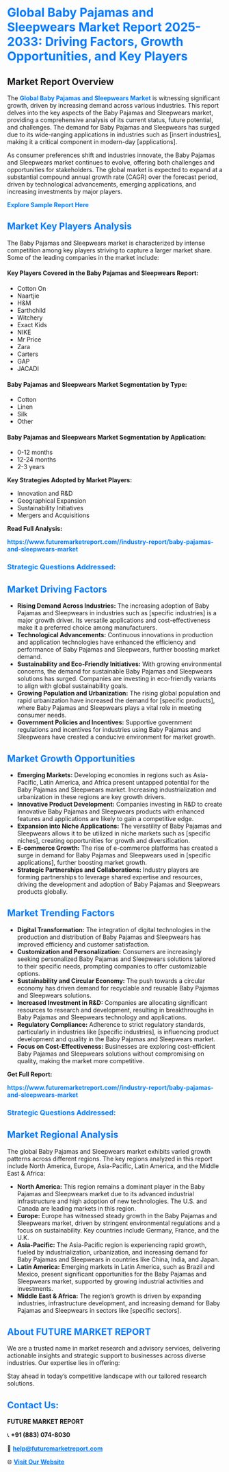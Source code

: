 <h1 style="color: #007BFF;">Global Baby Pajamas and Sleepwears Market Report 2025-2033: Driving Factors, Growth Opportunities, and Key Players</h1>

<section id="overview">
<h2>Market Report Overview</h2>
<p>The <a href="https://www.futuremarketreport.com//industry-report/baby-pajamas-and-sleepwears-market" style="color: #007BFF; text-decoration: none;"><strong>Global Baby Pajamas and Sleepwears Market</strong></a> is witnessing significant growth, driven by increasing demand across various industries. This report delves into the key aspects of the Baby Pajamas and Sleepwears market, providing a comprehensive analysis of its current status, future potential, and challenges. The demand for Baby Pajamas and Sleepwears has surged due to its wide-ranging applications in industries such as [insert industries], making it a critical component in modern-day [applications].</p>
<p>As consumer preferences shift and industries innovate, the Baby Pajamas and Sleepwears market continues to evolve, offering both challenges and opportunities for stakeholders. The global market is expected to expand at a substantial compound annual growth rate (CAGR) over the forecast period, driven by technological advancements, emerging applications, and increasing investments by major players.</p>
</section>

<section id="overview">
<p><a href="https://www.futuremarketreport.com//request-sample/reportId=62243" style="color: #007BFF; text-decoration: none;"><strong>Explore Sample Report Here</strong></a></p>
</section>

<section id="key-players">
<h2 style="color: #007BFF;">Market Key Players Analysis</h2>
<p>The Baby Pajamas and Sleepwears market is characterized by intense competition among key players striving to capture a larger market share. Some of the leading companies in the market include:</p>
<h4>Key Players Covered in the Baby Pajamas and Sleepwears Report:</h4>
<ul><li>Cotton On</li><li>Naartjie</li><li>H&amp;M</li><li>Earthchild</li><li>Witchery</li><li>Exact Kids</li><li>NIKE</li><li>Mr Price</li><li>Zara</li><li>Carters</li><li>GAP</li><li>JACADI</li></ul>
<h4>Baby Pajamas and Sleepwears Market Segmentation by Type:</h4>
<ul><li>Cotton</li><li>Linen</li><li>Silk</li><li>Other</li></ul>

<h4>Baby Pajamas and Sleepwears Market Segmentation by Application:</h4>
<ul><li>0-12 months</li><li>12-24 months</li><li>2-3 years</li></ul>
<p><strong>Key Strategies Adopted by Market Players:</strong></p>
<ul>
<li>Innovation and R&D</li>
<li>Geographical Expansion</li>
<li>Sustainability Initiatives</li>
<li>Mergers and Acquisitions</li>
</ul>
</section>

<section>
<p><strong>Read Full Analysis: </strong></p><a href="https://www.futuremarketreport.com//industry-report/baby-pajamas-and-sleepwears-market" style="color: #007BFF; text-decoration: none;"><strong>https://www.futuremarketreport.com//industry-report/baby-pajamas-and-sleepwears-market</strong></a>
<h3 style="color: #007BFF;">Strategic Questions Addressed:</h3>
</section>

<section id="driving-factors">
<h2 style="color: #007BFF;">Market Driving Factors</h2>
<ul>
<li><strong>Rising Demand Across Industries:</strong> The increasing adoption of Baby Pajamas and Sleepwears in industries such as [specific industries] is a major growth driver. Its versatile applications and cost-effectiveness make it a preferred choice among manufacturers.</li>
<li><strong>Technological Advancements:</strong> Continuous innovations in production and application technologies have enhanced the efficiency and performance of Baby Pajamas and Sleepwears, further boosting market demand.</li>
<li><strong>Sustainability and Eco-Friendly Initiatives:</strong> With growing environmental concerns, the demand for sustainable Baby Pajamas and Sleepwears solutions has surged. Companies are investing in eco-friendly variants to align with global sustainability goals.</li>
<li><strong>Growing Population and Urbanization:</strong> The rising global population and rapid urbanization have increased the demand for [specific products], where Baby Pajamas and Sleepwears plays a vital role in meeting consumer needs.</li>
<li><strong>Government Policies and Incentives:</strong> Supportive government regulations and incentives for industries using Baby Pajamas and Sleepwears have created a conducive environment for market growth.</li>
</ul>
</section>

<section id="growth-opportunities">
<h2 style="color: #007BFF;">Market Growth Opportunities</h2>
<ul>
<li><strong>Emerging Markets:</strong> Developing economies in regions such as Asia-Pacific, Latin America, and Africa present untapped potential for the Baby Pajamas and Sleepwears market. Increasing industrialization and urbanization in these regions are key growth drivers.</li>
<li><strong>Innovative Product Development:</strong> Companies investing in R&D to create innovative Baby Pajamas and Sleepwears products with enhanced features and applications are likely to gain a competitive edge.</li>
<li><strong>Expansion into Niche Applications:</strong> The versatility of Baby Pajamas and Sleepwears allows it to be utilized in niche markets such as [specific niches], creating opportunities for growth and diversification.</li>
<li><strong>E-commerce Growth:</strong> The rise of e-commerce platforms has created a surge in demand for Baby Pajamas and Sleepwears used in [specific applications], further boosting market growth.</li>
<li><strong>Strategic Partnerships and Collaborations:</strong> Industry players are forming partnerships to leverage shared expertise and resources, driving the development and adoption of Baby Pajamas and Sleepwears products globally.</li>
</ul>
</section>

<section id="trending-factors">
<h2 style="color: #007BFF;">Market Trending Factors</h2>
<ul>
<li><strong>Digital Transformation:</strong> The integration of digital technologies in the production and distribution of Baby Pajamas and Sleepwears has improved efficiency and customer satisfaction.</li>
<li><strong>Customization and Personalization:</strong> Consumers are increasingly seeking personalized Baby Pajamas and Sleepwears solutions tailored to their specific needs, prompting companies to offer customizable options.</li>
<li><strong>Sustainability and Circular Economy:</strong> The push towards a circular economy has driven demand for recyclable and reusable Baby Pajamas and Sleepwears solutions.</li>
<li><strong>Increased Investment in R&D:</strong> Companies are allocating significant resources to research and development, resulting in breakthroughs in Baby Pajamas and Sleepwears technology and applications.</li>
<li><strong>Regulatory Compliance:</strong> Adherence to strict regulatory standards, particularly in industries like [specific industries], is influencing product development and quality in the Baby Pajamas and Sleepwears market.</li>
<li><strong>Focus on Cost-Effectiveness:</strong> Businesses are exploring cost-efficient Baby Pajamas and Sleepwears solutions without compromising on quality, making the market more competitive.</li>
</ul>
</section>

<section>
<p><strong>Get Full Report: </strong></p><a href="https://www.futuremarketreport.com//industry-report/baby-pajamas-and-sleepwears-market" style="color: #007BFF; text-decoration: none;"><strong>https://www.futuremarketreport.com//industry-report/baby-pajamas-and-sleepwears-market</strong></a>
<h3 style="color: #007BFF;">Strategic Questions Addressed:</h3>
</section>


<section id="regional-analysis">
<h2 style="color: #007BFF;">Market Regional Analysis</h2>
<p>The global Baby Pajamas and Sleepwears market exhibits varied growth patterns across different regions. The key regions analyzed in this report include North America, Europe, Asia-Pacific, Latin America, and the Middle East & Africa:</p>
<ul>
<li><strong>North America:</strong> This region remains a dominant player in the Baby Pajamas and Sleepwears market due to its advanced industrial infrastructure and high adoption of new technologies. The U.S. and Canada are leading markets in this region.</li>
<li><strong>Europe:</strong> Europe has witnessed steady growth in the Baby Pajamas and Sleepwears market, driven by stringent environmental regulations and a focus on sustainability. Key countries include Germany, France, and the U.K.</li>
<li><strong>Asia-Pacific:</strong> The Asia-Pacific region is experiencing rapid growth, fueled by industrialization, urbanization, and increasing demand for Baby Pajamas and Sleepwears in countries like China, India, and Japan.</li>
<li><strong>Latin America:</strong> Emerging markets in Latin America, such as Brazil and Mexico, present significant opportunities for the Baby Pajamas and Sleepwears market, supported by growing industrial activities and investments.</li>
<li><strong>Middle East & Africa:</strong> The region’s growth is driven by expanding industries, infrastructure development, and increasing demand for Baby Pajamas and Sleepwears in sectors like [specific sectors].</li>
</ul>
</section>

<footer>
<h2 style="color: #007BFF;">About FUTURE MARKET REPORT</h2>
<p>We are a trusted name in market research and advisory services, delivering actionable insights and strategic support to businesses across diverse industries. Our expertise lies in offering:</p>

<p>Stay ahead in today’s competitive landscape with our tailored research solutions.</p>

<h2 style="color: #007BFF;">Contact Us:</h2>
<p><strong>FUTURE MARKET REPORT</strong></p>
<p>📞 <strong>+91 (883) 074-8030</strong></p>
<p>📧 <strong><a href="mailto:help@futuremarketreport.com" style="color: #007BFF;">help@futuremarketreport.com</a></strong></p>
<p>🌐 <strong><a href="https://www.futuremarketreport.com/" style="color: #007BFF;">Visit Our Website</a></strong></p>
</footer>